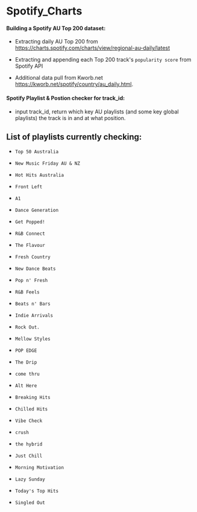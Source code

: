 # Spotify_Charts

#### Building a Spotify AU Top 200 dataset:

 - Extracting daily AU Top 200 from https://charts.spotify.com/charts/view/regional-au-daily/latest

 - Extracting and appending each Top 200 track's `popularity score` from Spotify API

 - Additional data pull from Kworb.net https://kworb.net/spotify/country/au_daily.html. 

#### Spotify Playlist & Postion checker for track_id:

 - input track_id, return which key AU playlists (and some key global playlists) the track is in and at what position. 


## List of playlists currently checking: 

 - `Top 50 Australia`  
 - `New Music Friday AU & NZ`  
 - `Hot Hits Australia`  
 - `Front Left`  
 - `A1`
 - `Dance Generation`
 - `Get Popped!`
 - `R&B Connect`

 - `The Flavour`
 - `Fresh Country`
 - `New Dance Beats`
 - `Pop n' Fresh`
 - `R&B Feels`
 - `Beats n' Bars`
 - `Indie Arrivals`
 - `Rock Out.`
 - `Mellow Styles`
 - `POP EDGE`
 - `The Drip`
 - `come thru`
 - `Alt Here`
 - `Breaking Hits`

 - `Chilled Hits`
 - `Vibe Check`
 - `crush`
 - `the hybrid`
 - `Just Chill`
 - `Morning Motivation`
 - `Lazy Sunday`

 - `Today's Top Hits`
 - `Singled Out`


